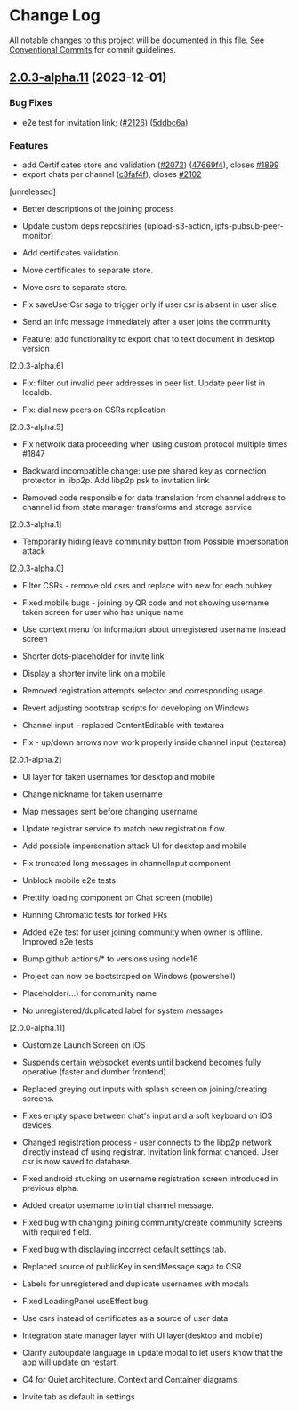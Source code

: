 # Change Log

All notable changes to this project will be documented in this file.
See [Conventional Commits](https://conventionalcommits.org) for commit guidelines.

## [2.0.3-alpha.11](https://github.com/TryQuiet/quiet/compare/@quiet/desktop@2.0.3-alpha.10...@quiet/desktop@2.0.3-alpha.11) (2023-12-01)


### Bug Fixes

* e2e test for invitation link; ([#2126](https://github.com/TryQuiet/quiet/issues/2126)) ([5ddbc6a](https://github.com/TryQuiet/quiet/commit/5ddbc6adbbd694b030e61dbde50d73c658b097c9))


### Features

* add Certificates store and validation ([#2072](https://github.com/TryQuiet/quiet/issues/2072)) ([47669f4](https://github.com/TryQuiet/quiet/commit/47669f42edb1366b24de96139891909d696ded6d)), closes [#1899](https://github.com/TryQuiet/quiet/issues/1899)
* export chats per channel ([c3faf4f](https://github.com/TryQuiet/quiet/commit/c3faf4f46693c3c08da23d57b4e8a3b2f4aec0ec)), closes [#2102](https://github.com/TryQuiet/quiet/issues/2102)





[unreleased]

* Better descriptions of the joining process

* Update custom deps repositiries (upload-s3-action, ipfs-pubsub-peer-monitor)

* Add certificates validation.

* Move certificates to separate store.

* Move csrs to separate store.

* Fix saveUserCsr saga to trigger only if user csr is absent in user slice.

* Send an info message immediately after a user joins the community

* Feature: add functionality to export chat to text document in desktop version

[2.0.3-alpha.6]

* Fix: filter out invalid peer addresses in peer list. Update peer list in localdb.

* Fix: dial new peers on CSRs replication

[2.0.3-alpha.5]

* Fix network data proceeding when using custom protocol multiple times #1847

* Backward incompatible change: use pre shared key as connection protector in libp2p. Add libp2p psk to invitation link

* Removed code responsible for data translation from channel address to channel id from state manager transforms and storage service

[2.0.3-alpha.1]

* Temporarily hiding leave community button from Possible impersonation attack

[2.0.3-alpha.0]

* Filter CSRs - remove old csrs and replace with new for each pubkey

* Fixed mobile bugs - joining by QR code and not showing username taken screen for user who has unique name

* Use context menu for information about unregistered username instead screen

* Shorter dots-placeholder for invite link

* Display a shorter invite link on a mobile

* Removed registration attempts selector and corresponding usage.

* Revert adjusting bootstrap scripts for developing on Windows

* Channel input - replaced ContentEditable with textarea

* Fix - up/down arrows now work properly inside channel input (textarea)

[2.0.1-alpha.2]

* UI layer for taken usernames for desktop and mobile

* Change nickname for taken username

* Map messages sent before changing username

* Update registrar service to match new registration flow.

* Add possible impersonation attack UI for desktop and mobile

* Fix truncated long messages in channelInput component

* Unblock mobile e2e tests

* Prettify loading component on Chat screen (mobile)

* Running Chromatic tests for forked PRs

* Added e2e test for user joining community when owner is offline. Improved e2e tests

* Bump github actions/* to versions using node16

* Project can now be bootstraped on Windows (powershell)

* Placeholder(...) for community name

* No unregistered/duplicated label for system messages

[2.0.0-alpha.11]

* Customize Launch Screen on iOS

* Suspends certain websocket events until backend becomes fully operative (faster and dumber frontend).

* Replaced greying out inputs with splash screen on joining/creating screens.

* Fixes empty space between chat's input and a soft keyboard on iOS devices.

* Changed registration process - user connects to the libp2p network directly instead of using registrar. Invitation link format changed. User csr is now saved to database.

* Fixed android stucking on username registration screen introduced in previous alpha.

* Added creator username to initial channel message.

* Fixed bug with changing joining community/create community screens with required field.

* Fixed bug with displaying incorrect default settings tab.

* Replaced source of publicKey in sendMessage saga to CSR

* Labels for unregistered and duplicate usernames with modals

* Fixed LoadingPanel useEffect bug.

* Use csrs instead of certificates as a source of user data

* Integration state manager layer with UI layer(desktop and mobile)

* Clarify autoupdate language in update modal to let users know that the app will update on restart.

* C4 for Quiet architecture. Context and Container diagrams.

* Invite tab as default in settings
